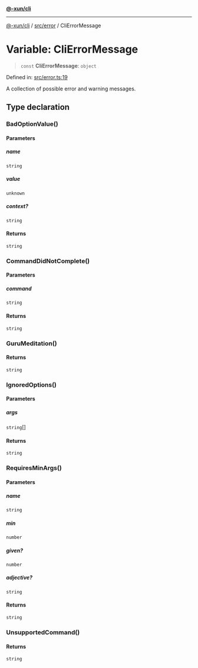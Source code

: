 [**@-xun/cli**](../../../README.md)

***

[@-xun/cli](../../../README.md) / [src/error](../README.md) / CliErrorMessage

# Variable: CliErrorMessage

> `const` **CliErrorMessage**: `object`

Defined in: [src/error.ts:19](https://github.com/Xunnamius/cli-utils/blob/caf1d74e366c1a64e9bac76fadfeeb54b974c17e/src/error.ts#L19)

A collection of possible error and warning messages.

## Type declaration

### BadOptionValue()

#### Parameters

##### name

`string`

##### value

`unknown`

##### context?

`string`

#### Returns

`string`

### CommandDidNotComplete()

#### Parameters

##### command

`string`

#### Returns

`string`

### GuruMeditation()

#### Returns

`string`

### IgnoredOptions()

#### Parameters

##### args

`string`[]

#### Returns

`string`

### RequiresMinArgs()

#### Parameters

##### name

`string`

##### min

`number`

##### given?

`number`

##### adjective?

`string`

#### Returns

`string`

### UnsupportedCommand()

#### Returns

`string`
